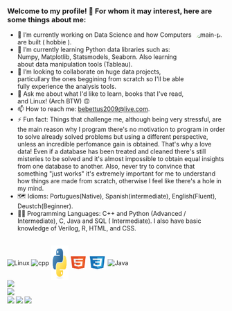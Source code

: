 ### Welcome to my profile! 👋 For whom it may interest, here are some things about me:  
</div>
  <img align="right" alt="main-pic" height="150" style="border-radius:50px;" src="https://i.imgur.com/r5TEy2N.png">
</div>



- 🔭 I’m currently working on Data Science and how Computers are built ( hobbie ).
- 🌱 I’m currently learning Python data libraries such as: Numpy, Matplotlib, Statsmodels, Seaborn. Also learning about data manipulation tools (Tableau).
- 👯 I’m looking to collaborate on huge data projects, particullary the ones beggining from scratch so I'll be able fully experience the analysis tools.
- 💬 Ask me about what I'd like to learn, books that I've read, and Linux! (Arch BTW) 🙃 
- 📫 How to reach me: bebettus2009@live.com.
- ⚡ Fun fact: Things that challenge me, although being very stressful, are the main reason why I program there's no motivation to program in order to solve already solved problems but using a different perspective, unless an incredible perfomance gain is obtained. That's why a love data! Even if a database has been treated and cleaned there's still misteries to be solved and it's almost impossible to obtain equal insights from one database to another. Also, never try to convince that something "just works" it's extremely important for me to understand how things are made from scratch, otherwise I feel like there's a hole in my mind.
- 🗺️ Idioms: Portugues(Native), Spanish(intermediate), English(Fluent), Deustch(Beginner).
- 🧑‍🔬 Programming Languages: C++ and Python (Advanced / Intermediate), C, Java and SQL ( Intermediate). I also have basic knowledge of Verilog, R, HTML, and CSS.

<div style="display: inline_block"><br>
  <img align="center" alt="Linux" height="100" width="40" src="https://cdn.jsdelivr.net/gh/devicons/devicon/icons/linux/linux-original.svg">
  <img align="center" alt="cpp" height="80" width="40" src="https://cdn.jsdelivr.net/gh/devicons/devicon/icons/cplusplus/cplusplus-original.svg">
  <img align="center" alt="Python" height="80" width="40" src="https://raw.githubusercontent.com/devicons/devicon/master/icons/python/python-original.svg">
  <img align="center" alt="HTML" height="30" width="40" src="https://raw.githubusercontent.com/devicons/devicon/master/icons/html5/html5-original.svg">
  <img align="center" alt="CSS" height="30" width="40" src="https://raw.githubusercontent.com/devicons/devicon/master/icons/css3/css3-original.svg">
  <img align="center" alt="Java" height="30" width="40" src="https://cdn.jsdelivr.net/gh/devicons/devicon/icons/java/java-original.svg">

</div>

<div align="left">
  <a href="https://www.linkedin.com/in/clesson-r-869868171/">
  <img height="180em" src="https://github-readme-stats.vercel.app/api?username=ClessonR&show_icons=true&theme=merko&include_all_commits=true&count_private=true"/>
</div>
  
<div align="left">
  <a href="https://www.linkedin.com/in/clesson-r-869868171/">
  <img height="200em" src="https://github-readme-stats.vercel.app/api/top-langs/?username=ClessonR&langs_count=5&theme=tokyonigth"/>
</div>
  
  
  <div> 
  <a href="https://www.instagram.com/clesson_roberto/" target="_blank"><img src="https://img.shields.io/badge/-Instagram-%23E4405F?style=for-the-badge&logo=instagram&logoColor=white" target="_blank"></a>
  <a href = "mailto:drsonypk@gmail.com"><img src="https://img.shields.io/badge/-Gmail-%23333?style=for-the-badge&logo=gmail&logoColor=white" target="_blank"></a>
  <a href="https://www.linkedin.com/in/clesson-r-869868171/" target="_blank"><img src="https://img.shields.io/badge/-LinkedIn-%230077B5?style=for-the-badge&logo=linkedin&logoColor=white" target="_blank"></a> 
 </div>
